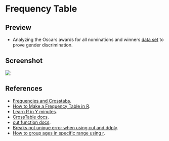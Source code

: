 # Frequency Table

## Preview
- Analyzing the Oscars awards for all nominations and winners [data set][1] to prove
gender discrimination.


## Screenshot
![](https://i.imgur.com/rZ2EyQN.png)

## References 
- [Frequencies and Crosstabs][2].
- [How to Make a Frequency Table in R][3].
- [Learn R in Y minutes][4].
- [CrossTable docs][5].
- [cut function docs][6].
- [Breaks not unique error when using cut and ddply][7].
- [How to group ages in specific range using r][8].

[1]: https://www.kaggle.com/dharmikdonga/academy-awards-dataset-oscars
[2]: https://www.statmethods.net/stats/frequencies.html
[3]: https://www.programmingr.com/statistics/frequency-table/
[4]: https://learnxinyminutes.com/docs/r/
[5]: https://www.rdocumentation.org/packages/gmodels/versions/2.18.1/topics/CrossTable
[6]: https://www.rdocumentation.org/packages/base/versions/3.6.2/topics/cut
[7]: https://stackoverflow.com/questions/34680667/breaks-not-unique-error-when-using-cut-and-ddply
[8]: https://stackoverflow.com/questions/51095156/how-to-group-ages-in-specific-range-using-r
